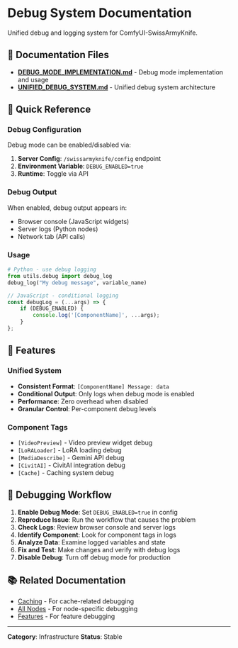 # Debug System Documentation

Unified debug and logging system for ComfyUI-SwissArmyKnife.

## 📄 Documentation Files

- **[DEBUG_MODE_IMPLEMENTATION.md](DEBUG_MODE_IMPLEMENTATION.md)** - Debug mode implementation and usage
- **[UNIFIED_DEBUG_SYSTEM.md](UNIFIED_DEBUG_SYSTEM.md)** - Unified debug system architecture

## 🎯 Quick Reference

### Debug Configuration

Debug mode can be enabled/disabled via:

1. **Server Config**: `/swissarmyknife/config` endpoint
2. **Environment Variable**: `DEBUG_ENABLED=true`
3. **Runtime**: Toggle via API

### Debug Output

When enabled, debug output appears in:

- Browser console (JavaScript widgets)
- Server logs (Python nodes)
- Network tab (API calls)

### Usage

```python
# Python - use debug logging
from utils.debug import debug_log
debug_log("My debug message", variable_name)
```

```javascript
// JavaScript - conditional logging
const debugLog = (...args) => {
    if (DEBUG_ENABLED) {
        console.log('[ComponentName]', ...args);
    }
};
```

## 🔧 Features

### Unified System

- **Consistent Format**: `[ComponentName] Message: data`
- **Conditional Output**: Only logs when debug mode is enabled
- **Performance**: Zero overhead when disabled
- **Granular Control**: Per-component debug levels

### Component Tags

- `[VideoPreview]` - Video preview widget debug
- `[LoRALoader]` - LoRA loading debug
- `[MediaDescribe]` - Gemini API debug
- `[CivitAI]` - CivitAI integration debug
- `[Cache]` - Caching system debug

## 🐛 Debugging Workflow

1. **Enable Debug Mode**: Set `DEBUG_ENABLED=true` in config
2. **Reproduce Issue**: Run the workflow that causes the problem
3. **Check Logs**: Review browser console and server logs
4. **Identify Component**: Look for component tags in logs
5. **Analyze Data**: Examine logged variables and state
6. **Fix and Test**: Make changes and verify with debug logs
7. **Disable Debug**: Turn off debug mode for production

## 📚 Related Documentation

- [Caching](../caching/) - For cache-related debugging
- [All Nodes](../../nodes/) - For node-specific debugging
- [Features](../../features/) - For feature debugging

---

**Category**: Infrastructure
**Status**: Stable
